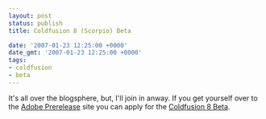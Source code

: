 ```yaml
---
layout: post
status: publish
title: Coldfusion 8 (Scorpio) Beta

date: '2007-01-23 12:25:00 +0000'
date_gmt: '2007-01-23 12:25:00 +0000'
tags:
- coldfusion
- beta
---
```

It's all over the blogsphere, but, I'll join in anway. If you get yourself over to the <a href="https://prerelease.adobe.com/callout/apply.html?callid={E9F64ADB-DADA-485E-BFFE-60E0D783EBEF}">Adobe Prerelease</a> site you can apply for the <a href="https://prerelease.adobe.com/callout/apply.html?callid={E9F64ADB-DADA-485E-BFFE-60E0D783EBEF}">Coldfusion 8 Beta</a>.
